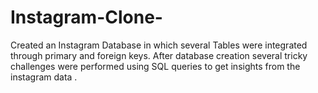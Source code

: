# Instagram-Clone-
Created an Instagram Database in which several Tables were integrated through primary and foreign keys. After database creation several tricky challenges were performed using SQL queries to get insights from the instagram data . 
